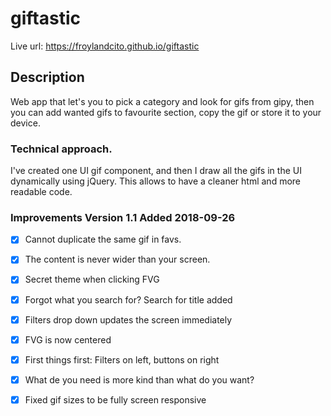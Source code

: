 # giftastic

Live url: https://froylandcito.github.io/giftastic

## Description
Web app that let's you to pick a category and look for gifs from gipy, 
then you can add wanted gifs to favourite section, copy the gif or store it 
to your device.

### Technical approach.
I've created one UI gif component, and then I draw all the gifs in the UI dynamically using jQuery. This allows to have a cleaner html and more readable code. 

### Improvements Version 1.1 Added 2018-09-26
- [x] Cannot duplicate the same gif in favs. 
- [x] The content is never wider than your screen. 
- [x] Secret theme when clicking FVG
- [x] Forgot what you search for? Search for title added
- [x] Filters drop down updates the screen immediately
- [x] FVG is now centered
- [x] First things first: Filters on left, buttons on right
- [x] What de you need is more kind than what do you want?
- [x] Fixed gif sizes to be fully screen responsive

